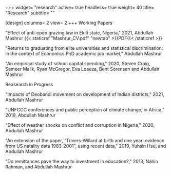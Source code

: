 +++
widget= "research"
active= true
headless= true
weight= 40
title= "Research"
subtitle= ""

[design]
  columns= 2
  view= 2
+++
Working Papers

"Effect of anti-open grazing law in Ekiti state, Nigeria," 2021, Abdullah Mashrur 
{{< staticref "Mashrur_CV.pdf" "newtab" >}}PDF{{< /staticref >}}

"Returns to graduating from elite universities and statistical discrimination: in the context of Economics PhD
academic job market," Abdullah Mashrur

"An empirical study of school capital spending," 2020, Steven Craig, Sameer Malik, Ryan McGregor, Eva
Loaeza, Bent Sorensen and Abdullah Mashrur

Reasearch in Progress

"Impacts of Deobandi movement on development of Indian districts," 2021, Abdullah Mashrur

"UNFCCC conferences and public perception of climate change, in Africa," 2019, Abdullah Mashrur

"Effect of weather shocks on conflict and corruption in Nigeria," 2020, Abdullah Mashrur

"An extension of the paper, “Trivers-Willard at birth and one year: evidence from US natality data 1983-2001”,
using recent data," 2019, Yuhsin Hsu, and Abdullah Mashrur

"Do remittances pave the way to investment in education?," 2013, Nahin Rahman, and Abdullah Mashrur
